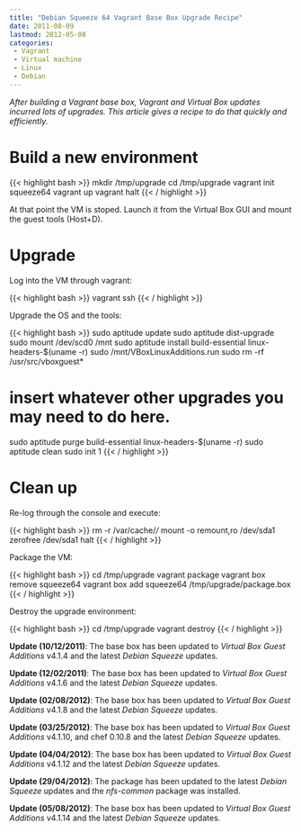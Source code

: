 ```yaml
---
title: "Debian Squeeze 64 Vagrant Base Box Upgrade Recipe"
date: 2011-08-09
lastmod: 2012-05-08
categories:
 - Vagrant
 - Virtual machine
 - Linux
 - Debian
---
```

_After building a Vagrant base box, Vagrant 
 and Virtual Box updates incurred lots of upgrades. 
 This article gives a recipe to do that quickly and efficiently._

# Build a new environment

{{< highlight bash >}}
mkdir /tmp/upgrade
cd /tmp/upgrade
vagrant init squeeze64
vagrant up
vagrant halt
{{< / highlight >}}

At that point the VM is stoped. Launch it from the Virtual Box GUI and mount the guest tools (Host+D).

# Upgrade

Log into the VM through vagrant:

{{< highlight bash >}}
vagrant ssh
{{< / highlight >}}

Upgrade the OS and the tools:

{{< highlight bash >}}
sudo aptitude update
sudo aptitude dist-upgrade
sudo mount /dev/scd0 /mnt
sudo aptitude install build-essential linux-headers-$(uname -r)
sudo /mnt/VBoxLinuxAdditions.run 
sudo rm -rf /usr/src/vboxguest*
# insert whatever other upgrades you may need to do here.
sudo aptitude purge build-essential linux-headers-$(uname -r)
sudo aptitude clean
sudo init 1
{{< / highlight >}}

# Clean up

Re-log through the console and execute:

{{< highlight bash >}}
rm -r /var/cache/*/*
mount -o remount,ro /dev/sda1
zerofree /dev/sda1
halt
{{< / highlight >}}

Package the VM:

{{< highlight bash >}}
cd /tmp/upgrade
vagrant package
vagrant box remove squeeze64
vagrant box add squeeze64 /tmp/upgrade/package.box
{{< / highlight >}}

Destroy the upgrade environment:

{{< highlight bash >}}
cd /tmp/upgrade
vagrant destroy
{{< / highlight >}}

**Update (10/12/2011)**: The base box has been updated to _Virtual Box Guest Additions_ v4.1.4 and the latest _Debian Squeeze_ updates.

**Update (12/02/2011)**: The base box has been updated to _Virtual Box Guest Additions_ v4.1.6 and the latest _Debian Squeeze_ updates.

**Update (02/08/2012)**: The base box has been updated to _Virtual Box Guest Additions_ v4.1.8 and the latest _Debian Squeeze_ updates.

**Update (03/25/2012)**: The base box has been updated to _Virtual Box Guest Additions_ v4.1.10, and chef 0.10.8 and the latest _Debian Squeeze_ updates.

**Update (04/04/2012)**: The base box has been updated to _Virtual Box Guest Additions_ v4.1.12 and the latest _Debian Squeeze_ updates.

**Update (29/04/2012)**: The package has been updated to the latest _Debian Squeeze_ updates and the _nfs-common_ package was installed.

**Update (05/08/2012)**: The base box has been updated to _Virtual Box Guest Additions_ v4.1.14 and the latest _Debian Squeeze_ updates.

